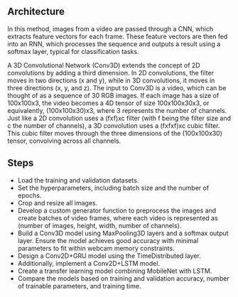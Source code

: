 ## Architecture 
In this method, images from a video are passed through a CNN, which extracts feature vectors for each frame. These feature vectors are then fed into an RNN, which processes the sequence and outputs a result using a softmax layer, typical for classification tasks.

A 3D Convolutional Network (Conv3D) extends the concept of 2D convolutions by adding a third dimension. In 2D convolutions, the filter moves in two directions (x and y), while in 3D convolutions, it moves in three directions (x, y, and z). The input to Conv3D is a video, which can be thought of as a sequence of 30 RGB images. If each image has a size of 100x100x3, the video becomes a 4D tensor of size 100x100x30x3, or equivalently, (100x100x30)x3, where 3 represents the number of channels. Just like a 2D convolution uses a (fxf)xc filter (with f being the filter size and c the number of channels), a 3D convolution uses a (fxfxf)xc cubic filter. This cubic filter moves through the three dimensions of the (100x100x30) tensor, convolving across all channels.

## Steps
- Load the training and validation datasets.
- Set the hyperparameters, including batch size and the number of epochs.
- Crop and resize all images.
- Develop a custom generator function to preprocess the images and create batches of video frames, where each video is represented as (number of images, height, width, number of channels).
- Build a Conv3D model using MaxPooling3D layers and a softmax output layer. Ensure the model achieves good accuracy with minimal parameters to fit within webcam memory constraints.
- Design a Conv2D+GRU model using the TimeDistributed layer.
- Additionally, implement a Conv2D+LSTM model.
- Create a transfer learning model combining MobileNet with LSTM.
- Compare the models based on training and validation accuracy, number of trainable parameters, and training time.
